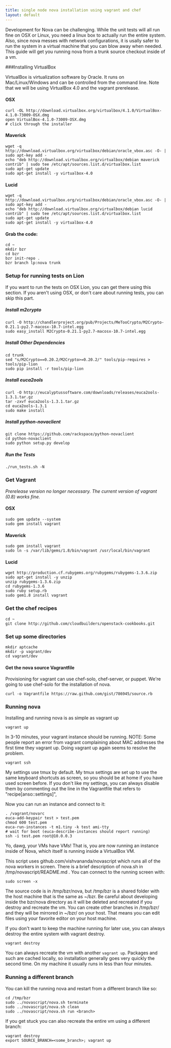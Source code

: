 ```yaml
---
title: single node nova installation using vagrant and chef
layout: default
---
```


Development for Nova can be challenging. While the unit tests will all run fine on OSX or Linux, you need a linux box to actually run the entire system. Also, since nova messes with network configurations, it is usally safer to run the system in a virtual machine that you can blow away when needed. This guide will get you running nova from a trunk source checkout inside of a vm.

###Installing VirtualBox

VirtualBox is virtualization software by Oracle.  It runs on Mac/Linux/Windows and can be controlled from the command line.  Note that we will be using VirtualBox 4.0 and the vagrant prerelease.

#### OSX

    curl -OL http://download.virtualbox.org/virtualbox/4.1.0/VirtualBox-4.1.0-73009-OSX.dmg
    open VirtualBox-4.1.0-73009-OSX.dmg
    # click through the installer

#### Maverick

    wget -q http://download.virtualbox.org/virtualbox/debian/oracle_vbox.asc -O- | sudo apt-key add -
    echo "deb http://download.virtualbox.org/virtualbox/debian maverick contrib" | sudo tee /etc/apt/sources.list.d/virtualbox.list
    sudo apt-get update
    sudo apt-get install -y virtualbox-4.0

#### Lucid

    wget -q http://download.virtualbox.org/virtualbox/debian/oracle_vbox.asc -O- | sudo apt-key add -
    echo "deb http://download.virtualbox.org/virtualbox/debian lucid contrib" | sudo tee /etc/apt/sources.list.d/virtualbox.list
    sudo apt-get update
    sudo apt-get install -y virtualbox-4.0


#### Grab the code:

    cd ~
    mkdir bzr
    cd bzr
    bzr init-repo .
    bzr branch lp:nova trunk

### Setup for running tests on Lion

If you want to run the tests on OSX Lion, you can get there using this section. If you aren't using OSX, or don't care about running tests, you can skip this part.

##### Install m2crypto

    curl -O http://chandlerproject.org/pub/Projects/MeTooCrypto/M2Crypto-0.21.1-py2.7-macosx-10.7-intel.egg
    sudo easy_install M2Crypto-0.21.1-py2.7-macosx-10.7-intel.egg

##### Install Other Dependencies

    cd trunk
    sed "s/M2Crypto==0.20.2/M2Crypto>=0.20.2/" tools/pip-requires > tools/pip-lion
    sudo pip install -r tools/pip-lion

##### Install euca2ools

    curl -O http://eucalyptussoftware.com/downloads/releases/euca2ools-1.3.1.tar.gz
    tar -zxvf euca2ools-1.3.1.tar.gz
    cd euca2ools-1.3.1
    sudo make install

##### Install python-novaclient

    git clone https://github.com/rackspace/python-novaclient
    cd python-novaclient
    sudo python setup.py develop

##### Run the Tests

    ./run_tests.sh -N


### Get Vagrant

_Prerelease version no longer necessary. The current version of vagrant (0.8) works fine._

#### OSX

    sudo gem update --system
    sudo gem install vagrant

#### Maverick

    sudo gem install vagrant
    sudo ln -s /var/lib/gems/1.8/bin/vagrant /usr/local/bin/vagrant

#### Lucid

    wget http://production.cf.rubygems.org/rubygems/rubygems-1.3.6.zip
    sudo apt-get install -y unzip
    unzip rubygems-1.3.6.zip
    cd rubygems-1.3.6
    sudo ruby setup.rb
    sudo gem1.8 install vagrant

### Get the chef recipes

    cd ~
    git clone http://github.com/cloudbuilders/openstack-cookbooks.git

### Set up some directories

    mkdir aptcache
    mkdir -p vagrant/dev
    cd vagrant/dev

#### Get the nova source Vagrantfile

Provisioning for vagrant can use chef-solo, chef-server, or puppet.  We're going to use chef-solo for the installation of nova.

    curl -o Vagrantfile https://raw.github.com/gist/786945/source.rb

### Running nova

Installing and running nova is as simple as vagrant up

    vagrant up

In 3-10 minutes, your vagrant instance should be running.
NOTE: Some people report an error from vagrant complaining about MAC addresses the first time they vagrant up.  Doing vagrant up again seems to resolve the problem.

    vagrant ssh

My settings use tmux by default. My tmux settings are set up to use the same keyboard shortcuts as screen, so you should be at home if you have used screen before. If you don't like my settings, you can always disable them by commenting out the line in the Vagrantfile that refers to "recipe[anso::settings]",

Now you can run an instance and connect to it:

    . /vagrant/novarc
    euca-add-keypair test > test.pem
    chmod 600 test.pem
    euca-run-instances -t m1.tiny -k test ami-tty
    # wait for boot (euca-describe-instances should report running)
    ssh -i test.pem root@10.0.0.3

Yo, dawg, your VMs have VMs!  That is, you are now running an instance inside of Nova, which itself is running inside a VirtualBox VM.

This script uses github.com/vishvananda/novascript which runs all of the nova workers in screen.  There is a brief description of nova.sh in /tmp/novascript/README.md . You can connect to the running screen with:

    sudo screen -x

The source code is in /tmp/bzr/nova, but /tmp/bzr is a shared folder with the host machine that is the same as ~/bzr. Be careful about developing inside the bzr/nova directory as it will be deleted and recreated if you destroy and recreate the vm. You can create other branches in /tmp/bzr/ and they will be mirrored in ~/bzr/ on your host. That means you can edit files using your favorite editor on your host machine.

If you don't want to keep the machine running for later use, you can always destroy the entire system with vagrant destroy.

    vagrant destroy

You can always recreate the vm with another `vagrant up`. Packages and such are cached locally, so installation generally goes very quickly the second time.  On my machine it usually runs in less than four minutes.

### Running a different branch

You can kill the running nova and restart from a different branch like so:

    cd /tmp/bzr
    sudo ../novascript/nova.sh terminate
    sudo ../novascript/nova.sh clean
    sudo ../novascript/nova.sh run <branch>

If you get stuck you can also recreate the entire vm using a different branch:

    vagrant destroy
    export SOURCE_BRANCH=<some_branch>; vagrant up
